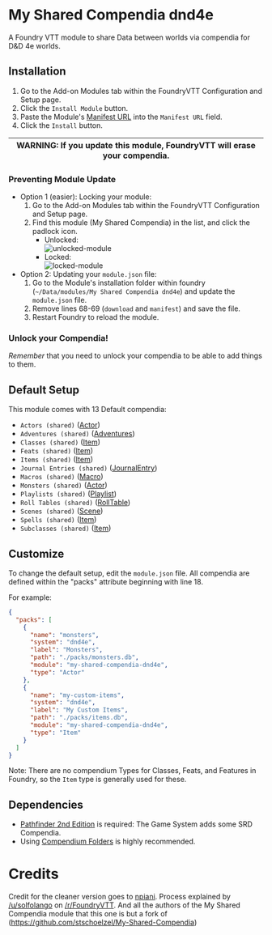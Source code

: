 # My Shared Compendia dnd4e

A Foundry VTT module to share Data between worlds via compendia for D&D 4e worlds.

## Installation

1. Go to the Add-on Modules tab within the FoundryVTT Configuration and Setup page.
2. Click the `Install Module` button.
3. Paste the Module's [Manifest URL](https://github.com/HonzoNebro/My-Shared-Compendia-dnd4e/releases/download/v11/module.json)
   into the `Manifest URL` field.
4. Click the `Install` button.

| WARNING: If you update this module, FoundryVTT will erase your compendia. |
| ------------------------------------------------------------------------- |

### Preventing Module Update

- Option 1 (easier): Locking your module:
  1. Go to the Add-on Modules tab within the FoundryVTT Configuration and Setup page.
  2. Find this module (My Shared Compendia) in the list, and click the padlock icon.
     - Unlocked:  
       ![unlocked-module](resources/images/unlocked-module.webp)
     - Locked:  
       ![locked-module](resources/images/locked-module.webp)
- Option 2: Updating your `module.json` file:
  1. Go to the Module's installation folder within foundry (`~/Data/modules/My Shared Compendia dnd4e`) and update the `module.json` file.
  2. Remove lines 68-69 (`download` and `manifest`) and save the file.
  3. Restart Foundry to reload the module.

### Unlock your Compendia!

_Remember_ that you need to unlock your compendia to be able to add things to them.

## Default Setup

This module comes with 13 Default compendia:

- `Actors (shared)` ([Actor](https://foundryvtt.com/article/actors/))
- `Adventures (shared)` ([Adventures](https://foundryvtt.com/article/adventure/))
- `Classes (shared)` ([Item](https://foundryvtt.com/article/items/))
- `Feats (shared)` ([Item](https://foundryvtt.com/article/items/))
- `Items (shared)` ([Item](https://foundryvtt.com/article/items/))
- `Journal Entries (shared)` ([JournalEntry](https://foundryvtt.com/article/journal/))
- `Macros (shared)` ([Macro](https://foundryvtt.com/article/macros/))
- `Monsters (shared)` ([Actor](https://foundryvtt.com/article/actors/))
- `Playlists (shared)` ([Playlist](https://foundryvtt.com/article/playlists/))
- `Roll Tables (shared)` ([RollTable](https://foundryvtt.com/article/roll-tables/))
- `Scenes (shared)` ([Scene](https://foundryvtt.com/article/scenes/))
- `Spells (shared)` ([Item](https://foundryvtt.com/article/items/))
- `Subclasses (shared)` ([Item](https://foundryvtt.com/article/items/))

## Customize

To change the default setup, edit the `module.json` file. All compendia are defined within the "packs" attribute beginning with line 18.

For example:

```json
{
  "packs": [
    {
      "name": "monsters",
      "system": "dnd4e",
      "label": "Monsters",
      "path": "./packs/monsters.db",
      "module": "my-shared-compendia-dnd4e",
      "type": "Actor"
    },
    {
      "name": "my-custom-items",
      "system": "dnd4e",
      "label": "My Custom Items",
      "path": "./packs/items.db",
      "module": "my-shared-compendia-dnd4e",
      "type": "Item"
    }
  ]
}
```

Note: There are no compendium Types for Classes, Feats, and Features in Foundry, so the `Item` type is generally used for these.

## Dependencies

- [Pathfinder 2nd Edition](https://github.com/foundryvtt/dnd4e) is required: The Game System adds some SRD Compendia.
- Using [Compendium Folders](https://github.com/earlSt1/vtt-compendium-folders) is highly recommended.

# Credits

Credit for the cleaner version goes to [npiani](https://github.com/npiani).
Process explained by [/u/solfolango](https://www.reddit.com/u/solfolango) on [/r/FoundryVTT](https://www.reddit.com/r/FoundryVTT/comments/fvw3c7/how_to_create_a_tiny_module_for_shared_content/).
And all the authors of the My Shared Compendia module that this one is but a fork of (https://github.com/stschoelzel/My-Shared-Compendia)
